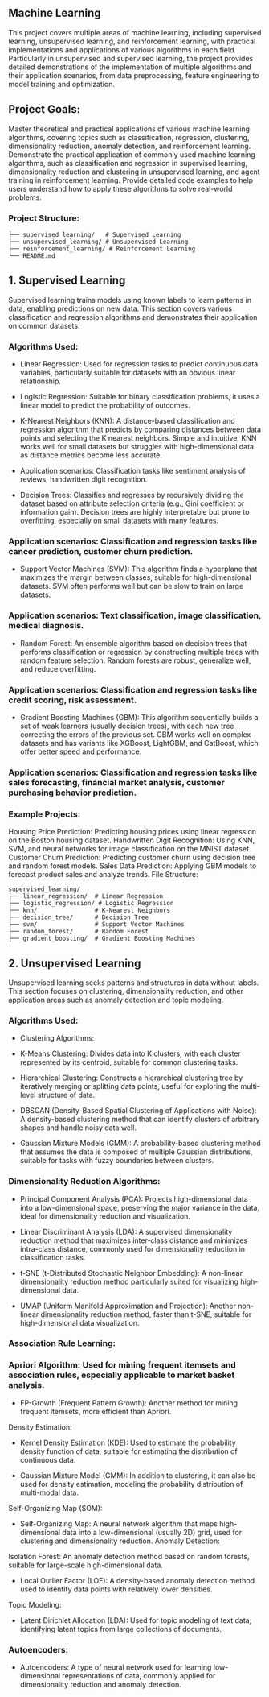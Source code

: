 ## Machine Learning
This project covers multiple areas of machine learning, including supervised learning, unsupervised learning, and reinforcement learning, with practical implementations and applications of various algorithms in each field. Particularly in unsupervised and supervised learning, the project provides detailed demonstrations of the implementation of multiple algorithms and their application scenarios, from data preprocessing, feature engineering to model training and optimization.

## Project Goals:
Master theoretical and practical applications of various machine learning algorithms, covering topics such as classification, regression, clustering, dimensionality reduction, anomaly detection, and reinforcement learning.
Demonstrate the practical application of commonly used machine learning algorithms, such as classification and regression in supervised learning, dimensionality reduction and clustering in unsupervised learning, and agent training in reinforcement learning.
Provide detailed code examples to help users understand how to apply these algorithms to solve real-world problems.

### Project Structure:

 ```
├── supervised_learning/   # Supervised Learning
├── unsupervised_learning/ # Unsupervised Learning
├── reinforcement_learning/ # Reinforcement Learning
└── README.md
```

## 1. Supervised Learning
Supervised learning trains models using known labels to learn patterns in data, enabling predictions on new data. This section covers various classification and regression algorithms and demonstrates their application on common datasets.

### Algorithms Used:

- Linear Regression: Used for regression tasks to predict continuous data variables, particularly suitable for datasets with an obvious linear relationship.

- Logistic Regression: Suitable for binary classification problems, it uses a linear model to predict the probability of outcomes.

- K-Nearest Neighbors (KNN): A distance-based classification and regression algorithm that predicts by comparing distances between data points and selecting the K nearest neighbors. Simple and intuitive, KNN works well for small datasets but struggles with high-dimensional data as distance metrics become less accurate.

- Application scenarios: Classification tasks like sentiment analysis of reviews, handwritten digit recognition.

- Decision Trees: Classifies and regresses by recursively dividing the dataset based on attribute selection criteria (e.g., Gini coefficient or information gain). Decision trees are highly interpretable but prone to overfitting, especially on small datasets with many features.

### Application scenarios: Classification and regression tasks like cancer prediction, customer churn prediction.

- Support Vector Machines (SVM): This algorithm finds a hyperplane that maximizes the margin between classes, suitable for high-dimensional datasets. SVM often performs well but can be slow to train on large datasets.

### Application scenarios: Text classification, image classification, medical diagnosis.

- Random Forest: An ensemble algorithm based on decision trees that performs classification or regression by constructing multiple trees with random feature selection. Random forests are robust, generalize well, and reduce overfitting.

### Application scenarios: Classification and regression tasks like credit scoring, risk assessment.

- Gradient Boosting Machines (GBM): This algorithm sequentially builds a set of weak learners (usually decision trees), with each new tree correcting the errors of the previous set. GBM works well on complex datasets and has variants like XGBoost, LightGBM, and CatBoost, which offer better speed and performance.

### Application scenarios: Classification and regression tasks like sales forecasting, financial market analysis, customer purchasing behavior prediction.

### Example Projects:

Housing Price Prediction: Predicting housing prices using linear regression on the Boston housing dataset.
Handwritten Digit Recognition: Using KNN, SVM, and neural networks for image classification on the MNIST dataset.
Customer Churn Prediction: Predicting customer churn using decision tree and random forest models.
Sales Data Prediction: Applying GBM models to forecast product sales and analyze trends.
File Structure:

```
supervised_learning/
├── linear_regression/  # Linear Regression
├── logistic_regression/ # Logistic Regression
├── knn/                # K-Nearest Neighbors
├── decision_tree/      # Decision Tree
├── svm/                # Support Vector Machines
├── random_forest/      # Random Forest
├── gradient_boosting/  # Gradient Boosting Machines
```

## 2. Unsupervised Learning
Unsupervised learning seeks patterns and structures in data without labels. This section focuses on clustering, dimensionality reduction, and other application areas such as anomaly detection and topic modeling.

### Algorithms Used:

- Clustering Algorithms:

- K-Means Clustering: Divides data into K clusters, with each cluster represented by its centroid, suitable for common clustering tasks.

- Hierarchical Clustering: Constructs a hierarchical clustering tree by iteratively merging or splitting data points, useful for exploring the multi-level structure of data.

- DBSCAN (Density-Based Spatial Clustering of Applications with Noise): A density-based clustering method that can identify clusters of arbitrary shapes and handle noisy data well.

- Gaussian Mixture Models (GMM): A probability-based clustering method that assumes the data is composed of multiple Gaussian distributions, suitable for tasks with fuzzy boundaries between clusters.

### Dimensionality Reduction Algorithms:

- Principal Component Analysis (PCA): Projects high-dimensional data into a low-dimensional space, preserving the major variance in the data, ideal for dimensionality reduction and visualization.

- Linear Discriminant Analysis (LDA): A supervised dimensionality reduction method that maximizes inter-class distance and minimizes intra-class distance, commonly used for dimensionality reduction in classification tasks.

- t-SNE (t-Distributed Stochastic Neighbor Embedding): A non-linear dimensionality reduction method particularly suited for visualizing high-dimensional data.

- UMAP (Uniform Manifold Approximation and Projection): Another non-linear dimensionality reduction method, faster than t-SNE, suitable for high-dimensional data visualization.


### Association Rule Learning:

### Apriori Algorithm: Used for mining frequent itemsets and association rules, especially applicable to market basket analysis.
- FP-Growth (Frequent Pattern Growth): Another method for mining frequent itemsets, more efficient than Apriori.

 Density Estimation:

- Kernel Density Estimation (KDE): Used to estimate the probability density function of data, suitable for estimating the distribution of continuous data.

- Gaussian Mixture Model (GMM): In addition to clustering, it can also be used for density estimation, modeling the probability distribution of multi-modal data.

 Self-Organizing Map (SOM):

- Self-Organizing Map: A neural network algorithm that maps high-dimensional data into a low-dimensional (usually 2D) grid, used for clustering and dimensionality reduction.
Anomaly Detection:

 Isolation Forest: An anomaly detection method based on random forests, suitable for large-scale high-dimensional data.

- Local Outlier Factor (LOF): A density-based anomaly detection method used to identify data points with relatively lower densities.

 Topic Modeling:

- Latent Dirichlet Allocation (LDA): Used for topic modeling of text data, identifying latent topics from large collections of documents.

### Autoencoders:

- Autoencoders: A type of neural network used for learning low-dimensional representations of data, commonly applied for dimensionality reduction and anomaly detection.
